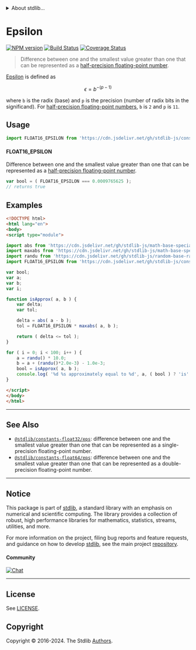 <!--

@license Apache-2.0

Copyright (c) 2018 The Stdlib Authors.

Licensed under the Apache License, Version 2.0 (the "License");
you may not use this file except in compliance with the License.
You may obtain a copy of the License at

   http://www.apache.org/licenses/LICENSE-2.0

Unless required by applicable law or agreed to in writing, software
distributed under the License is distributed on an "AS IS" BASIS,
WITHOUT WARRANTIES OR CONDITIONS OF ANY KIND, either express or implied.
See the License for the specific language governing permissions and
limitations under the License.

-->


<details>
  <summary>
    About stdlib...
  </summary>
  <p>We believe in a future in which the web is a preferred environment for numerical computation. To help realize this future, we've built stdlib. stdlib is a standard library, with an emphasis on numerical and scientific computation, written in JavaScript (and C) for execution in browsers and in Node.js.</p>
  <p>The library is fully decomposable, being architected in such a way that you can swap out and mix and match APIs and functionality to cater to your exact preferences and use cases.</p>
  <p>When you use stdlib, you can be absolutely certain that you are using the most thorough, rigorous, well-written, studied, documented, tested, measured, and high-quality code out there.</p>
  <p>To join us in bringing numerical computing to the web, get started by checking us out on <a href="https://github.com/stdlib-js/stdlib">GitHub</a>, and please consider <a href="https://opencollective.com/stdlib">financially supporting stdlib</a>. We greatly appreciate your continued support!</p>
</details>

# Epsilon

[![NPM version][npm-image]][npm-url] [![Build Status][test-image]][test-url] [![Coverage Status][coverage-image]][coverage-url] <!-- [![dependencies][dependencies-image]][dependencies-url] -->

> Difference between one and the smallest value greater than one that can be represented as a [half-precision floating-point number][half-precision-floating-point-format].

<section class="intro">

[Epsilon][machine-epsilon] is defined as

<!-- <equation class="equation" label="eq:epsilon_float16" align="center" raw="\epsilon = b^{-(p-1)}" alt="Epsilon for a half-precision floating-point number."> -->

```math
\epsilon = b^{-(p-1)}
```

<!-- <div class="equation" align="center" data-raw-text="\epsilon = b^{-(p-1)}" data-equation="eq:epsilon_float16">
    <img src="https://cdn.jsdelivr.net/gh/stdlib-js/stdlib@5d87cc7cb2c58aeb732872f89562d2c89571cc8a/lib/node_modules/@stdlib/constants/float16/eps/docs/img/equation_epsilon_float16.svg" alt="Epsilon for a half-precision floating-point number.">
    <br>
</div> -->

<!-- </equation> -->

where `b` is the radix (base) and `p` is the precision (number of radix bits in the significand). For [half-precision floating-point numbers][half-precision-floating-point-format], `b` is `2` and `p` is `11`.

</section>

<!-- /.intro -->



<section class="usage">

## Usage

```javascript
import FLOAT16_EPSILON from 'https://cdn.jsdelivr.net/gh/stdlib-js/constants-float16-eps@esm/index.mjs';
```

#### FLOAT16_EPSILON

Difference between one and the smallest value greater than one that can be represented as a [half-precision floating-point number][half-precision-floating-point-format].

```javascript
var bool = ( FLOAT16_EPSILON === 0.0009765625 );
// returns true
```

</section>

<!-- /.usage -->

<section class="examples">

## Examples

<!-- eslint no-undef: "error" -->

```html
<!DOCTYPE html>
<html lang="en">
<body>
<script type="module">

import abs from 'https://cdn.jsdelivr.net/gh/stdlib-js/math-base-special-abs@esm/index.mjs';
import maxabs from 'https://cdn.jsdelivr.net/gh/stdlib-js/math-base-special-maxabs@esm/index.mjs';
import randu from 'https://cdn.jsdelivr.net/gh/stdlib-js/random-base-randu@esm/index.mjs';
import FLOAT16_EPSILON from 'https://cdn.jsdelivr.net/gh/stdlib-js/constants-float16-eps@esm/index.mjs';

var bool;
var a;
var b;
var i;

function isApprox( a, b ) {
    var delta;
    var tol;

    delta = abs( a - b );
    tol = FLOAT16_EPSILON * maxabs( a, b );

    return ( delta <= tol );
}

for ( i = 0; i < 100; i++ ) {
    a = randu() * 10.0;
    b = a + (randu()*2.0e-3) - 1.0e-3;
    bool = isApprox( a, b );
    console.log( '%d %s approximately equal to %d', a, ( bool ) ? 'is' : 'is not', b );
}

</script>
</body>
</html>
```

</section>

<!-- /.examples -->

<!-- Section for related `stdlib` packages. Do not manually edit this section, as it is automatically populated. -->

<section class="related">

* * *

## See Also

-   <span class="package-name">[`@stdlib/constants-float32/eps`][@stdlib/constants/float32/eps]</span><span class="delimiter">: </span><span class="description">difference between one and the smallest value greater than one that can be represented as a single-precision floating-point number.</span>
-   <span class="package-name">[`@stdlib/constants-float64/eps`][@stdlib/constants/float64/eps]</span><span class="delimiter">: </span><span class="description">difference between one and the smallest value greater than one that can be represented as a double-precision floating-point number.</span>

</section>

<!-- /.related -->

<!-- Section for all links. Make sure to keep an empty line after the `section` element and another before the `/section` close. -->


<section class="main-repo" >

* * *

## Notice

This package is part of [stdlib][stdlib], a standard library with an emphasis on numerical and scientific computing. The library provides a collection of robust, high performance libraries for mathematics, statistics, streams, utilities, and more.

For more information on the project, filing bug reports and feature requests, and guidance on how to develop [stdlib][stdlib], see the main project [repository][stdlib].

#### Community

[![Chat][chat-image]][chat-url]

---

## License

See [LICENSE][stdlib-license].


## Copyright

Copyright &copy; 2016-2024. The Stdlib [Authors][stdlib-authors].

</section>

<!-- /.stdlib -->

<!-- Section for all links. Make sure to keep an empty line after the `section` element and another before the `/section` close. -->

<section class="links">

[npm-image]: http://img.shields.io/npm/v/@stdlib/constants-float16-eps.svg
[npm-url]: https://npmjs.org/package/@stdlib/constants-float16-eps

[test-image]: https://github.com/stdlib-js/constants-float16-eps/actions/workflows/test.yml/badge.svg?branch=main
[test-url]: https://github.com/stdlib-js/constants-float16-eps/actions/workflows/test.yml?query=branch:main

[coverage-image]: https://img.shields.io/codecov/c/github/stdlib-js/constants-float16-eps/main.svg
[coverage-url]: https://codecov.io/github/stdlib-js/constants-float16-eps?branch=main

<!--

[dependencies-image]: https://img.shields.io/david/stdlib-js/constants-float16-eps.svg
[dependencies-url]: https://david-dm.org/stdlib-js/constants-float16-eps/main

-->

[chat-image]: https://img.shields.io/gitter/room/stdlib-js/stdlib.svg
[chat-url]: https://app.gitter.im/#/room/#stdlib-js_stdlib:gitter.im

[stdlib]: https://github.com/stdlib-js/stdlib

[stdlib-authors]: https://github.com/stdlib-js/stdlib/graphs/contributors

[umd]: https://github.com/umdjs/umd
[es-module]: https://developer.mozilla.org/en-US/docs/Web/JavaScript/Guide/Modules

[deno-url]: https://github.com/stdlib-js/constants-float16-eps/tree/deno
[deno-readme]: https://github.com/stdlib-js/constants-float16-eps/blob/deno/README.md
[umd-url]: https://github.com/stdlib-js/constants-float16-eps/tree/umd
[umd-readme]: https://github.com/stdlib-js/constants-float16-eps/blob/umd/README.md
[esm-url]: https://github.com/stdlib-js/constants-float16-eps/tree/esm
[esm-readme]: https://github.com/stdlib-js/constants-float16-eps/blob/esm/README.md
[branches-url]: https://github.com/stdlib-js/constants-float16-eps/blob/main/branches.md

[stdlib-license]: https://raw.githubusercontent.com/stdlib-js/constants-float16-eps/main/LICENSE

[half-precision-floating-point-format]: https://en.wikipedia.org/wiki/Half-precision_floating-point_format

[machine-epsilon]: https://en.wikipedia.org/wiki/Machine_epsilon

<!-- <related-links> -->

[@stdlib/constants/float32/eps]: https://github.com/stdlib-js/constants-float32-eps/tree/esm

[@stdlib/constants/float64/eps]: https://github.com/stdlib-js/constants-float64-eps/tree/esm

<!-- </related-links> -->

</section>

<!-- /.links -->
